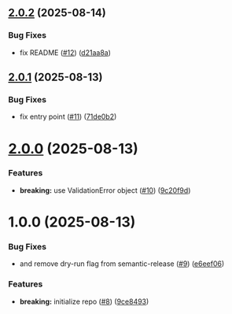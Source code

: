 ## [2.0.2](https://github.com/noshiro-pf/ts-fortress/compare/v2.0.1...v2.0.2) (2025-08-14)

### Bug Fixes

- fix README ([#12](https://github.com/noshiro-pf/ts-fortress/issues/12)) ([d21aa8a](https://github.com/noshiro-pf/ts-fortress/commit/d21aa8a0e8ff71d6ae9e24b7759d0a22ba150c1b))

## [2.0.1](https://github.com/noshiro-pf/ts-fortress/compare/v2.0.0...v2.0.1) (2025-08-13)

### Bug Fixes

- fix entry point ([#11](https://github.com/noshiro-pf/ts-fortress/issues/11)) ([71de0b2](https://github.com/noshiro-pf/ts-fortress/commit/71de0b20443ca3814f208e99e4c2a932866da4eb))

# [2.0.0](https://github.com/noshiro-pf/ts-fortress/compare/v1.0.0...v2.0.0) (2025-08-13)

### Features

- **breaking:** use ValidationError object ([#10](https://github.com/noshiro-pf/ts-fortress/issues/10)) ([9c20f9d](https://github.com/noshiro-pf/ts-fortress/commit/9c20f9d1e572fe068a579a8c955e807fbfb75e42))

# 1.0.0 (2025-08-13)

### Bug Fixes

- and remove dry-run flag from semantic-release ([#9](https://github.com/noshiro-pf/ts-fortress/issues/9)) ([e6eef06](https://github.com/noshiro-pf/ts-fortress/commit/e6eef06f93f75046b2c60cc01cc5c3dc541cb659))

### Features

- **breaking:** initialize repo ([#8](https://github.com/noshiro-pf/ts-fortress/issues/8)) ([9ce8493](https://github.com/noshiro-pf/ts-fortress/commit/9ce8493b420e1e017e06eeffcca0b8c015b61de0))
